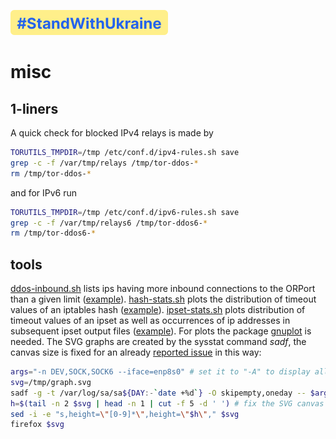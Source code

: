 [![StandWithUkraine](https://raw.githubusercontent.com/vshymanskyy/StandWithUkraine/main/badges/StandWithUkraine.svg)](https://github.com/vshymanskyy/StandWithUkraine/blob/main/docs/README.md)

# misc

## 1-liners

A quick check for blocked IPv4 relays is made by

```bash
TORUTILS_TMPDIR=/tmp /etc/conf.d/ipv4-rules.sh save
grep -c -f /var/tmp/relays /tmp/tor-ddos-*
rm /tmp/tor-ddos-*
```

and for IPv6 run

```bash
TORUTILS_TMPDIR=/tmp /etc/conf.d/ipv6-rules.sh save
grep -c -f /var/tmp/relays6 /tmp/tor-ddos6-*
rm /tmp/tor-ddos6-*
```

## tools

[ddos-inbound.sh](../ddos-inbound.sh) lists ips having more inbound connections to the ORPort than a given
limit ([example](../doc/ddos-inbound.sh.txt)).
[hash-stats.sh](../hash-stats.sh) plots the distribution of timeout values of an iptables hash
([example](../doc/hash-stats.sh.txt)).
[ipset-stats.sh](../ipset-stats.sh) plots distribution of timeout values of an ipset as well as occurrences
of ip addresses in subsequent ipset output files ([example](../doc/ipset-stats.sh.txt)).
For plots the package [gnuplot](http://www.gnuplot.info/) is needed.
The SVG graphs are created by the sysstat command _sadf_, the canvas size is fixed for
an already [reported issue](https://github.com/sysstat/sysstat/issues/286) in this way:

```bash
args="-n DEV,SOCK,SOCK6 --iface=enp8s0" # set it to "-A" to display all collected metrics
svg=/tmp/graph.svg
sadf -g -t /var/log/sa/sa${DAY:-`date +%d`} -O skipempty,oneday -- $args >$svg
h=$(tail -n 2 $svg | head -n 1 | cut -f 5 -d ' ') # fix the SVG canvas size
sed -i -e "s,height=\"[0-9]*\",height=\"$h\"," $svg
firefox $svg
```
